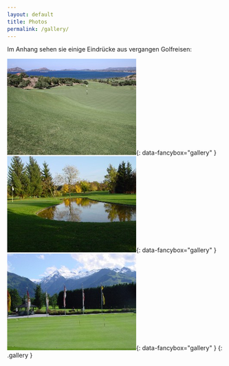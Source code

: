 ```yaml
---
layout: default
title: Photos
permalink: /gallery/
---
```


Im Anhang sehen sie einige Eindrücke aus vergangen Golfreisen:

[![](assets/img/gallery/thumb/gallery-01.jpg)][1]{: data-fancybox="gallery" }
[![](assets/img/gallery/thumb/gallery-02.jpg)][2]{: data-fancybox="gallery" }
[![](assets/img/gallery/thumb/gallery-03.jpg)][3]{: data-fancybox="gallery" }
{: .gallery }

[1]: assets/img/gallery/full/gallery-01.jpg
[2]: assets/img/gallery/full/gallery-02.jpg
[3]: assets/img/gallery/full/gallery-03.jpg

